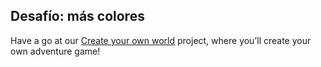 ## Desafío: más colores

Have a go at our [Create your own world](https://projects.raspberrypi.org/en/projects/create-your-own-world) project, where you’ll create your own adventure game!